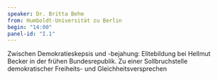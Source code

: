 ```yaml
---
speaker: Dr. Britta Behm
from: Humboldt-Universität zu Berlin
begin: "14:00"
panel-id: "I.1"
---
```


Zwischen Demokratieskepsis und -bejahung: Elitebildung bei Hellmut Becker in der frühen Bundesrepublik. Zu einer Sollbruchstelle demokratischer Freiheits- und Gleichheitsversprechen 